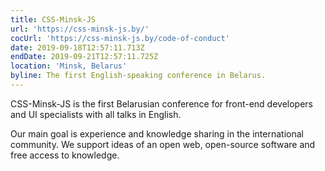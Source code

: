 ```yaml
---
title: CSS-Minsk-JS
url: 'https://css-minsk-js.by/'
cocUrl: 'https://css-minsk-js.by/code-of-conduct'
date: 2019-09-18T12:57:11.713Z
endDate: 2019-09-21T12:57:11.725Z
location: 'Minsk, Belarus'
byline: The first English-speaking conference in Belarus.
---
```

CSS-Minsk-JS is the first Belarusian conference for front-end developers and UI specialists with all talks in English.

Our main goal is experience and knowledge sharing in the international community. We support ideas of an open web, open-source software and free access to knowledge.

